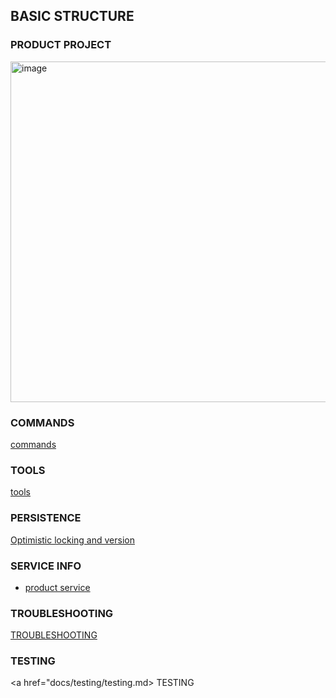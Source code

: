 ## BASIC STRUCTURE
### PRODUCT PROJECT
<img width="545" alt="image" src="https://github.com/Mehedee-Hassan/sb3-persistance-layer/assets/7868774/c019a0b2-d4fe-41a8-93ca-fefdc105f56c">



### COMMANDS
<a href="docs/db/commands.md">commands</a>

### TOOLS
<a href="docs/tools.md">tools</a>

### PERSISTENCE
<a href="docs/db/optimistic_locking.md">Optimistic locking and version</a>


### SERVICE INFO
- <a href="docs/service_info/product-service.md">product service</a>


### TROUBLESHOOTING
<a href="docs/troubleshooting-handling.md">TROUBLESHOOTING</a>


### TESTING
<a href="docs/testing/testing.md> TESTING </a>